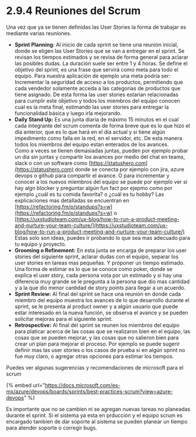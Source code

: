 # 2.9.4 Reuniones del Scrum

Una vez que ya se tienen definidas las User Stories la forma de trabajar es mediante varias reuniones.

* **Sprint Planning**: Al inicio de cada sprint se tiene una reunión inicial, donde se eligen las User Stories que se van a entregar en el sprint. Se revisan los tiempos estimados y se revisa de forma general para aclarar las posibles dudas. La duración suele ser entre 1 y 4 horas. Se define el objetivo del sprint, es una frase que servirá como meta para todo el equipo. Para nuestra aplicación de ejemplo una meta podría ser: Incrementar la seguridad de acceso a los productos, permitiendo que cada vendedor solamente acceda a las categorías de productos que tiene asignado. De esta forma las user stories estarian relacionadas para cumplir este objetivo y todos los miembros del equipo conocen cual es la meta final, estimando las user stories para entregar la funcionalidad básica y luego irla mejorando.
* **Daily Stand Up:** Es una junta diaria de máximo 15 minutos en el cual cada integrante del scrum comenta de forma breve que es lo que hizo el día anterior, que es lo que hará en el día actual y si tiene algún impedimento como falla en la red, en el servidor, etc. De esta manera todos los miembros del equipo estan enterados de los avances. \
  Como a veces se tienen demasiadas juntas, pueden por ejemplo probar un día sin juntas y compartir los avances por medio del chat en teams, slack o con un software como [https://statushero.com](https://statushero.com) donde se conecta por ejemplo con jira, azure devops o github para compartir el avance. O para incrementar y conocer a los nuevos miembros del equipo se puede por ejemplo ver si hay algn blocker y preguntar algún fun fact por ejepmo como por ejemplo ¿cuál es tu comida favorita? o ¿cuál es tu hobby? Las explicaciones mas detalladas se encuentran en [https://refactoring.fm/p/standups?s=w](https://refactoring.fm/p/standups?s=w) o [https://uxstudioteam.com/ux-blog/how-to-run-a-product-meeting-and-nurture-your-team-culture/](https://uxstudioteam.com/ux-blog/how-to-run-a-product-meeting-and-nurture-your-team-culture/) Estas solo son ideas, puedes ir probando lo que sea mas adecuado para tu equipo y proyecto.
* &#x20;**Grooming o Refinement:** En esta junta se encarga de preparar los user stories del siguiente sprint, aclarar dudas con el equipo, separar los user stories en tareas mas pequeñas. Y proponer un tiempo estimado. Una forma de estimar es lo que se conoce como poker, donde se explica el user story, cada persona vota por un estimado y si hay una diferencia muy grande se le pregunta a la persona que dio mas cantidad y a la que dio menor cantidad de story points para llegar a un acuerdo.
* **Sprint Review:** Al final del sprint se hace una reunión en donde cada miembro del equipo muestra los avances de lo que desarrollo durante el sprint, se le presenta al product owner y a algún usuario que puede estar interesado en la nueva función, se observa el avance y se pueden solicitar mejoras para el siguiente sprint.
* **Retrospective:** Al final del sprint se reunen los miembros del equipo para platicar acerca de las cosas que se realizaron bien en el equipo, las cosas que se pueden mejorar, y las cosas que no salieron bien para crear un plan para  mejorar el proceso. Por ejemplo se puede sugerir definir mas las user stories o los casos de prueba si en algún sprint no fue muy claro, o agregar otras opciones para estimar los tiempos.

Puedes ver algunas sugerencias y recomendaciones de microsoft para el scrum

{% embed url="https://docs.microsoft.com/es-mx/azure/devops/boards/sprints/best-practices-scrum?view=azure-devops" %}

Es importante que no se cambien ni se agregan nuevas tareas no planeadas durante el sprint. Si el sistema ya esta en prducción y el equipo scrum es encargado tambien de dar soporte al sistema se pueden planear un tiempo para atender soporte o corregir bugs.



